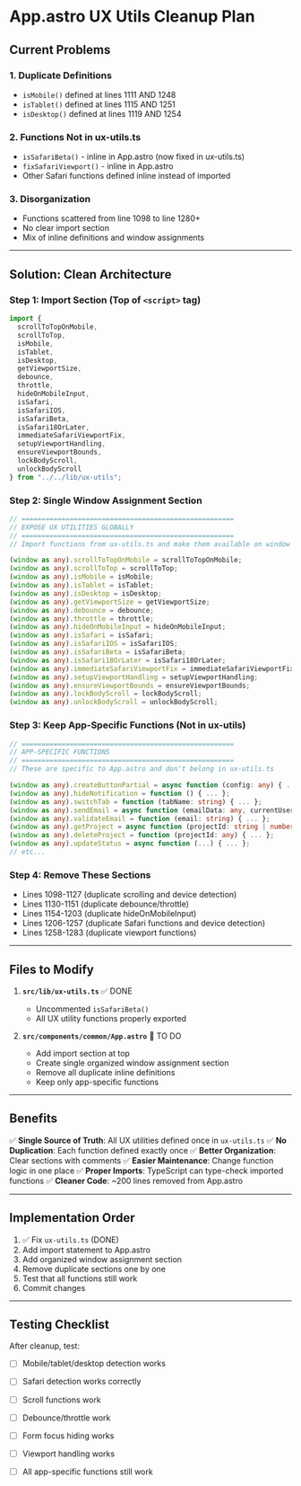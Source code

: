 # App.astro UX Utils Cleanup Plan

## Current Problems

### 1. **Duplicate Definitions**
- `isMobile()` defined at lines 1111 AND 1248
- `isTablet()` defined at lines 1115 AND 1251
- `isDesktop()` defined at lines 1119 AND 1254

### 2. **Functions Not in ux-utils.ts**
- `isSafariBeta()` - inline in App.astro (now fixed in ux-utils.ts)
- `fixSafariViewport()` - inline in App.astro
- Other Safari functions defined inline instead of imported

### 3. **Disorganization**
- Functions scattered from line 1098 to line 1280+
- No clear import section
- Mix of inline definitions and window assignments

---

## Solution: Clean Architecture

### Step 1: Import Section (Top of `<script>` tag)
```typescript
import {
  scrollToTopOnMobile,
  scrollToTop,
  isMobile,
  isTablet,
  isDesktop,
  getViewportSize,
  debounce,
  throttle,
  hideOnMobileInput,
  isSafari,
  isSafariIOS,
  isSafariBeta,
  isSafari18OrLater,
  immediateSafariViewportFix,
  setupViewportHandling,
  ensureViewportBounds,
  lockBodyScroll,
  unlockBodyScroll
} from "../../lib/ux-utils";
```

### Step 2: Single Window Assignment Section
```typescript
// =====================================================
// EXPOSE UX UTILITIES GLOBALLY
// =====================================================
// Import functions from ux-utils.ts and make them available on window object

(window as any).scrollToTopOnMobile = scrollToTopOnMobile;
(window as any).scrollToTop = scrollToTop;
(window as any).isMobile = isMobile;
(window as any).isTablet = isTablet;
(window as any).isDesktop = isDesktop;
(window as any).getViewportSize = getViewportSize;
(window as any).debounce = debounce;
(window as any).throttle = throttle;
(window as any).hideOnMobileInput = hideOnMobileInput;
(window as any).isSafari = isSafari;
(window as any).isSafariIOS = isSafariIOS;
(window as any).isSafariBeta = isSafariBeta;
(window as any).isSafari18OrLater = isSafari18OrLater;
(window as any).immediateSafariViewportFix = immediateSafariViewportFix;
(window as any).setupViewportHandling = setupViewportHandling;
(window as any).ensureViewportBounds = ensureViewportBounds;
(window as any).lockBodyScroll = lockBodyScroll;
(window as any).unlockBodyScroll = unlockBodyScroll;
```

### Step 3: Keep App-Specific Functions (Not in ux-utils)
```typescript
// =====================================================
// APP-SPECIFIC FUNCTIONS
// =====================================================
// These are specific to App.astro and don't belong in ux-utils.ts

(window as any).createButtonPartial = async function (config: any) { ... };
(window as any).hideNotification = function () { ... };
(window as any).switchTab = function (tabName: string) { ... };
(window as any).sendEmail = async function (emailData: any, currentUser: any) { ... };
(window as any).validateEmail = function (email: string) { ... };
(window as any).getProject = async function (projectId: string | number) { ... };
(window as any).deleteProject = function (projectId: any) { ... };
(window as any).updateStatus = async function (...) { ... };
// etc...
```

### Step 4: Remove These Sections
- Lines 1098-1127 (duplicate scrolling and device detection)
- Lines 1130-1151 (duplicate debounce/throttle)
- Lines 1154-1203 (duplicate hideOnMobileInput)
- Lines 1206-1257 (duplicate Safari functions and device detection)
- Lines 1258-1283 (duplicate viewport functions)

---

## Files to Modify

1. **`src/lib/ux-utils.ts`** ✅ DONE
   - Uncommented `isSafariBeta()`
   - All UX utility functions properly exported

2. **`src/components/common/App.astro`** 🔄 TO DO
   - Add import section at top
   - Create single organized window assignment section
   - Remove all duplicate inline definitions
   - Keep only app-specific functions

---

## Benefits

✅ **Single Source of Truth**: All UX utilities defined once in `ux-utils.ts`
✅ **No Duplication**: Each function defined exactly once
✅ **Better Organization**: Clear sections with comments
✅ **Easier Maintenance**: Change function logic in one place
✅ **Proper Imports**: TypeScript can type-check imported functions
✅ **Cleaner Code**: ~200 lines removed from App.astro

---

## Implementation Order

1. ✅ Fix `ux-utils.ts` (DONE)
2. Add import statement to App.astro
3. Add organized window assignment section
4. Remove duplicate sections one by one
5. Test that all functions still work
6. Commit changes

---

## Testing Checklist

After cleanup, test:
- [ ] Mobile/tablet/desktop detection works
- [ ] Safari detection works correctly
- [ ] Scroll functions work
- [ ] Debounce/throttle work
- [ ] Form focus hiding works
- [ ] Viewport handling works
- [ ] All app-specific functions still work


